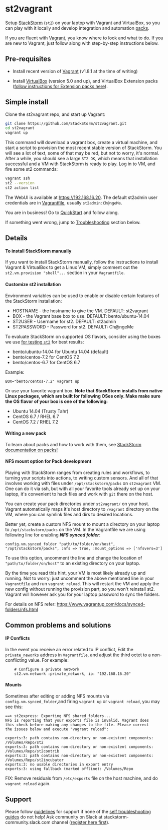 # st2vagrant

Setup [StackStorm](https://www.stackstorm.com/product) (`st2`) on your laptop with Vagrant and VirtualBox, so you can play with it locally and develop integration and automation [packs](https://docs.stackstorm.com/latest/packs.html).

If you are fluent with [Vagrant](https://www.vagrantup.com/docs/getting-started), you know where to look and what to do. If you are new to Vagrant, just follow along with step-by-step instructions below.


## Pre-requisites

* Install recent version of [Vagrant](https://www.vagrantup.com/docs/installation/) (v1.8.1 at the time of writing)

* Install [VirtualBox](https://www.virtualbox.org/wiki/Downloads) (version 5.0 and up), and VirtualBox Extension packs ([follow instructions for Extension packs here](https://www.virtualbox.org/manual/ch01.html#intro-installing)).


## Simple install

Clone the st2vagrant repo, and start up Vagrant:

```bash
git clone https://github.com/StackStorm/st2vagrant.git
cd st2vagrant
vagrant up
```

This command will download a vagrant box, create a virtual machine, and start a script to provision the most recent stable version of StackStorm. You will see a lot of text, some of that may be red, but not to worry, it's normal. After a while, you should see a large `ST2 OK`, which means that installation successful and a VM with StackStorm is ready to play. Log in to VM, and fire some st2 commands:

```bash
vagrant ssh
st2 --version
st2 action list
```

The WebUI is available at https://192.168.16.20. The default st2admin user credentials are in [Vagrantfile](Vagrantfile), usually `st2admin:Ch@ngeMe`.

You are in business! Go to [QuickStart](https://docs.stackstorm.com/start.html) and follow along.

If something went wrong, jump to [Troubleshooting](https://github.com/StackStorm/st2vagrant#common-problems-and-solutions) section below.

## Details


#### To install StackStorm manually
If you want to install StackStorm manually, follow the instructions to install Vagrant & VirtualBox to get a Linux VM, simply comment out the `st2.vm.provision "shell"...` section in your `Vagrantfile`.

#### Customize st2 installation

Environment variables can be used to enable or disable certain features of the StackStorm installation:

* HOSTNAME - the hostname to give the VM. DEFAULT: st2vagrant
* BOX - the Vagrant base box to use. DEFAULT: bento/ubuntu-14.04
* ST2USER - Username for st2. DEFAULT: st2admin
* ST2PASSWORD - Password for st2. DEFAULT: Ch@ngeMe

To evaluate StackStorm on supported OS flavors, consider using the boxes we use [for testing `st2`](https://github.com/StackStorm/st2-test-ground/blob/master/Vagrantfile) for best results:

* bento/ubuntu-14.04 for Ubuntu 14.04 (default)
* bento/centos-7.2 for CentOS 7.2
* bento/centos-6.7 for CentOS 6.7

Example:

```BOX="bento/centos-7.2" vagrant up```

Or use your favorite vagrant box. **Note that StackStorm installs from native Linux packages, which are built for following OSes only. Make make sure the OS flavor of your box is one of the following:**

* Ubuntu 14.04 (Trusty Tahr)
* CentOS 6.7 / RHEL 6.7
* CentOS 7.2 / RHEL 7.2

#### Writing a new pack

To learn about packs and how to work with them, see [StackStorm documentation on packs!](https://docs.stackstorm.com/latest/packs.html)


#### NFS mount option for Pack development

Playing with StackStorm ranges from creating rules and workflows, to turning your scripts into actions, to writing custom sensors.
And all of that involves working with files under `/opt/stackstorm/packs` on `st2vagrant` VM. One can do it via ssh, but with all your favorite tools already set up on your laptop, it's convenient to hack files and work with `git` there on the host.

You can create your pack directories under `st2vagrant/` on your host. Vagrant automatically maps it's host directory to `/vagrant` directory on the VM, where you can symlink files and dirs to desired locations.

Better yet, create a custom NFS mount to mount a directory on your laptop to `/opt/stackstorm/packs` on the VM. In the Vagrantfile we are using following line for enabling ***NFS synced folder***:

```config.vm.synced_folder "path/to/folder/on/host", "/opt/stackstorm/packs", :nfs => true, :mount_options => ['nfsvers=3']```

To use this option, uncomment the line and change the location of `"path/to/folder/on/host"` to an existing directory on your laptop.

By the time you read this hint, your VM is most likely already up and running. Not to worry: just uncomment the above mentioned line in your `Vagrantfile` and run `vagrant reload`. This will restart the VM and apply the new config without running the provision part, so you won't reinstall st2. Vagrant will however ask you for your laptop password to sync the folders.

For details on NFS refer: https://www.vagrantup.com/docs/synced-folders/nfs.html


## Common problems and solutions

#### IP Conflicts
In the event you receive an error related to IP conflict, Edit the `private_neworks` address in `Vagrantfile`, and adjust the third octet to a non-conflicting value. For example:

```
    # Configure a private network
    st2.vm.network :private_network, ip: "192.168.16.20"
```


#### Mounts

Sometimes after editing or adding NFS mounts via `config.vm.synced_folder`,and firing `vagrant up` or `vagrant reload`, you may see this:

```
==> st2express: Exporting NFS shared folders...
NFS is reporting that your exports file is invalid. Vagrant does
this check before making any changes to the file. Please correct
the issues below and execute "vagrant reload":

exports:3: path contains non-directory or non-existent components: /Volumes/Repo/st2
exports:3: path contains non-directory or non-existent components: /Volumes/Repo/st2contrib
exports:3: path contains non-directory or non-existent components: /Volumes/Repo/st2incubator
exports:3: no usable directories in export entry
exports:3: using fallback (marked offline): /Volumes/Repo
```
FIX: Remove residuals from `/etc/exports` file on the host machine, and do `vagrant reload` again.

## Support

Please follow [guidelines](https://docs.stackstorm.com/troubleshooting/ask_for_support.html) for support if none of the [self troubleshooting guides](https://docs.stackstorm.com/troubleshooting/index.html) do not help! Ask community on Slack at stackstorm-community.slack.com channel ([register here first](https://stackstorm.com/community-signup)).
